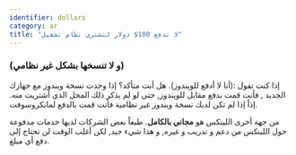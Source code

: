 ```yaml
---
identifier: dollars
category: ar
title: "لا تدفع 100$ دولار لتشتري نظام تشغيل"
---
```


<h3>(و لا تنسخها بشكل غير نظامي)</h3>

إذا كنت تقول :(أنا لا أدفع للويندوز). هل أنت متأكد؟
إذا وجدت نسخة ويندوز مع جهازك الجديد , فأنت قمت بدفع مقابل للويندوز, حتى لو لم يذكر ذلك
المحل الذي أشتريت منه. إذاً إذا لم تكن لديك نسخة ويندوز غير نظامية فأنت قمت بالدفع لمايكروسوفت.

من جهة أخرى اللينكس هو <b>مجاني بالكامل</b>. 
طبعاً بعض الشركات لديها خدمات مدفوعة حول اللينكس من دعم و تدريب و غيره, و هذا شيء جيد, لكن أغلب الوقت لن تحتاج إلى دفع أي مبلغ.




